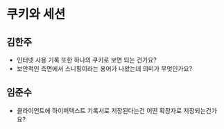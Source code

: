 # 쿠키와 세션

## 김한주
- 인터넷 사용 기록 또한 하나의 쿠키로 보면 되는 건가요?
- 보안적인 측면에서 스니핑이라는 용어가 나왔는데 의미가 무엇인가요?

## 임준수
- 클라이언트에 하이퍼텍스트 기록서로 저장된다는건 어떤 확장자로 저장되는건가요?

